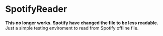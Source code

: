 # SpotifyReader
**This no longer works. Spotify have changed the file to be less readable.**  
Just a simple testing enviroment to read from Spotify offline file.
